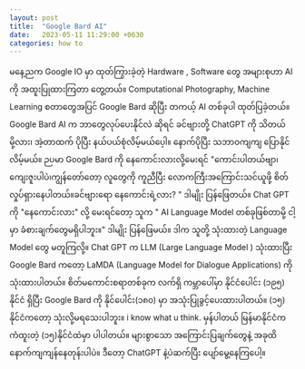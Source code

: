 ```yaml
---
layout: post
title:  "Google Bard AI"
date:   2023-05-11 11:29:00 +0630
categories: how to
---
```

မနေ့ညက Google IO မှာ ထုတ်ကြွားခဲ့တဲ့ Hardware , Software တွေ အများစုဟာ AI ကို အထူးပြုထားကြတာ တွေ့တယ်။ Computational Photography, Machine Learning စတာတွေအပြင် Google Bard ဆိုပြီး တကယ့် AI တစ်ခုပါ ထုတ်ပြခဲ့တယ်။
Google Bard AI က ဘာတွေလုပ်ပေးနိုင်လဲ ဆိုရင် ခင်ဗျားတို့ ChatGPT ကို သိတယ်မို့လား၊ အဲ့တာထက် ပိုပြီး နယ်ပယ်စုံလိမ့်မယ်ပေ့ါ။ နောက်ပိုပြီး သဘာဝကျကျ ပြောနိုင်လိမ့်မယ်။
 ဉပမာ Google Bard ကို နေကောင်းလားလို့မေးရင် "ကောင်းပါတယ်ဗျာ၊​ ကျေးဇူးပါပဲ၊​ကျွန်တော်တော့ လူတွေကို ကူညီပြီး လောကကြီးအကြောင်းသင်ယူဖို့ စိတ်လှုပ်ရှားနေပါတယ်။​ခင်ဗျားရော နေကောင်းရဲ့လား? " ဒါမျိုး ပြန်ဖြေတယ်။ Chat GPT ကို "နေကောင်းလား" လို့ မေးရင်တော့ သူက " AI Language Model တစ်ခုဖြစ်တာမို့ ငါ့မှာ ခံစားချက်တွေမရှိပါဘူး။" ဒါမျိုး ပြန်ဖြေမယ်။ 
ဒါက သူတို့ သုံးထားတဲ့ Language Model တွေ မတူကြလို့။ Chat GPT က LLM (Large Language Model ) သုံးထားပြီး Google Bard ကတော့ LaMDA (Language Model for Dialogue Applications) ကို သုံးထားပါတယ်။
စိတ်မကောင်းစရာတစ်ခုက လက်ရှိ ကမ္ဘာပေါ်မှာ နိုင်ငံပေါင်း (၁၉၅)​ နိုင်ငံ ရှိပြီး Google Bard ကို နိုင်ပေါင်း(၁၈၀)  မှာ အသုံးပြုခွင့်ပေးထားပါတယ်။ (၁၅)​နိုင်ငံကတော့ သုံးလို့မရသေးပါဘူး။ 
i know what u think. မှန်ပါတယ် မြန်မာနိုင်ငံက ကံထူးတဲ့ (၁၅)​နိုင်ငံထဲမှာ ပါပါတယ်။ များစွာသော အကြောင်းပြချက်တွေနဲ့ အခုထိ နောက်ကျကျန်နေတုန်းပါပဲ။ ဒီတော့ ChatGPT နဲ့ပဲ​ဆက်ပြီး ပျော်မွေ့နေကြပေါ့။
